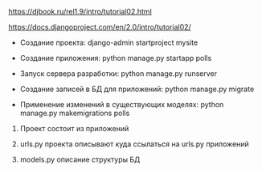 https://djbook.ru/rel1.9/intro/tutorial02.html

https://docs.djangoproject.com/en/2.0/intro/tutorial02/

- Создание проекта: django-admin startproject mysite

- Создание приложения: python manage.py startapp polls

- Запуск сервера разработки: python manage.py runserver

- Создание записей в БД для приложений: python manage.py migrate

- Применение изменений в существующих моделях: python manage.py makemigrations polls





1) Проект состоит из приложений

2) urls.py проекта описывают куда ссылаться на urls.py приложений 

3) models.py описание структуры БД